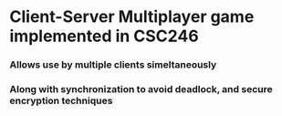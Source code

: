 # Client-Server Multiplayer game implemented in CSC246
### Allows use by multiple clients simeltaneously
### Along with synchronization to avoid deadlock, and secure encryption techniques
